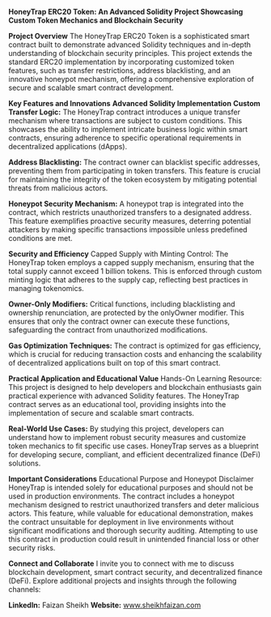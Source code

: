 **HoneyTrap ERC20 Token: An Advanced Solidity Project Showcasing Custom Token Mechanics and Blockchain Security**

**Project Overview**
The HoneyTrap ERC20 Token is a sophisticated smart contract built to demonstrate advanced Solidity techniques and in-depth understanding of blockchain security principles. This project extends the standard ERC20 implementation by incorporating customized token features, such as transfer restrictions, address blacklisting, and an innovative honeypot mechanism, offering a comprehensive exploration of secure and scalable smart contract development.

**Key Features and Innovations**
**Advanced Solidity Implementation**
**Custom Transfer Logic:**
The HoneyTrap contract introduces a unique transfer mechanism where transactions are subject to custom conditions. This showcases the ability to implement intricate business logic within smart contracts, ensuring adherence to specific operational requirements in decentralized applications (dApps).

**Address Blacklisting:**
The contract owner can blacklist specific addresses, preventing them from participating in token transfers. This feature is crucial for maintaining the integrity of the token ecosystem by mitigating potential threats from malicious actors.

**Honeypot Security Mechanism:**
A honeypot trap is integrated into the contract, which restricts unauthorized transfers to a designated address. This feature exemplifies proactive security measures, deterring potential attackers by making specific transactions impossible unless predefined conditions are met.

**Security and Efficiency**
Capped Supply with Minting Control: The HoneyTrap token employs a capped supply mechanism, ensuring that the total supply cannot exceed 1 billion tokens. This is enforced through custom minting logic that adheres to the supply cap, reflecting best practices in managing tokenomics.

**Owner-Only Modifiers:**
Critical functions, including blacklisting and ownership renunciation, are protected by the onlyOwner modifier. This ensures that only the contract owner can execute these functions, safeguarding the contract from unauthorized modifications.

**Gas Optimization Techniques:** The contract is optimized for gas efficiency, which is crucial for reducing transaction costs and enhancing the scalability of decentralized applications built on top of this smart contract.

**Practical Application and Educational Value**
Hands-On Learning Resource: This project is designed to help developers and blockchain enthusiasts gain practical experience with advanced Solidity features. The HoneyTrap contract serves as an educational tool, providing insights into the implementation of secure and scalable smart contracts.

**Real-World Use Cases:**
By studying this project, developers can understand how to implement robust security measures and customize token mechanics to fit specific use cases. HoneyTrap serves as a blueprint for developing secure, compliant, and efficient decentralized finance (DeFi) solutions.

**Important Considerations**
Educational Purpose and Honeypot Disclaimer
HoneyTrap is intended solely for educational purposes and should not be used in production environments. The contract includes a honeypot mechanism designed to restrict unauthorized transfers and deter malicious actors. This feature, while valuable for educational demonstration, makes the contract unsuitable for deployment in live environments without significant modifications and thorough security auditing. Attempting to use this contract in production could result in unintended financial loss or other security risks.

**Connect and Collaborate**
I invite you to connect with me to discuss blockchain development, smart contract security, and decentralized finance (DeFi). Explore additional projects and insights through the following channels:

**LinkedIn:** Faizan Sheikh
**Website:** www.sheikhfaizan.com

